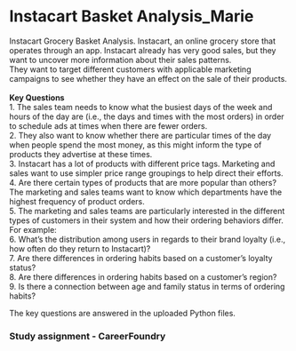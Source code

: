 # Instacart Basket Analysis_Marie
Instacart Grocery Basket Analysis. Instacart, an online grocery store that operates through an app. Instacart already has very good sales, but they want to uncover more information about their sales patterns. 
<br/> They want to target different customers with applicable marketing campaigns to see whether they have an effect on the sale of their products.  
<br/>**Key Questions**
<br/>1. The sales team needs to know what the busiest days of the week and hours of the day are (i.e., the days and times with the most orders) in order to schedule     ads at times when there are fewer orders.
<br/>2. They also want to know whether there are particular times of the day when people spend the most money, as this might inform the type of products they advertise at these times.
<br/>3. Instacart has a lot of products with different price tags. Marketing and sales want to use
simpler price range groupings to help direct their efforts.
<br/>4. Are there certain types of products that are more popular than others? The marketing
and sales teams want to know which departments have the highest frequency of product
orders.
<br/>5. The marketing and sales teams are particularly interested in the different types of
customers in their system and how their ordering behaviors differ. For example:
<br/>6. What’s the distribution among users in regards to their brand loyalty (i.e., how
often do they return to Instacart)?
<br/>7. Are there differences in ordering habits based on a customer’s loyalty status?
<br/>8. Are there differences in ordering habits based on a customer’s region?
<br/>9. Is there a connection between age and family status in terms of ordering habits?

The key questions are answered in the uploaded Python files.


### **Study assignment - CareerFoundry**

